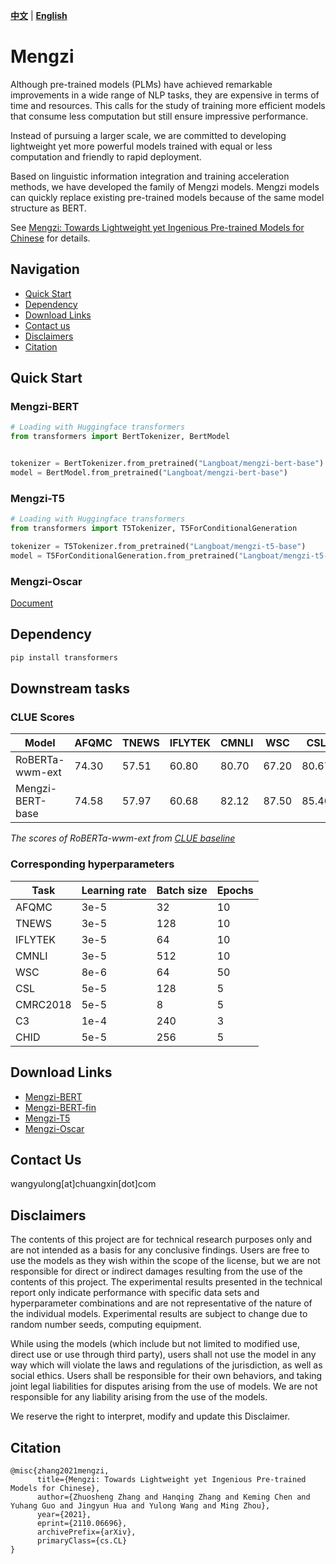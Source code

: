 [**中文**](./README.md) | [**English**](./README_en.md)

# Mengzi
Although pre-trained models (PLMs) have achieved remarkable improvements in a wide range of NLP tasks, they are expensive in terms of time and resources. This calls for the study of training more efficient models that consume less computation but still ensure impressive performance.

Instead of pursuing a larger scale, we are committed to developing lightweight yet more powerful models trained with equal or less computation and friendly to rapid deployment. 

Based on linguistic information integration and training acceleration methods, we have developed the family of Mengzi models. Mengzi models can quickly replace existing pre-trained models because of the same model structure as BERT.

See [Mengzi: Towards Lightweight yet Ingenious Pre-trained Models for Chinese](https://arxiv.org/abs/2110.06696) for details.

## Navigation
* [Quick Start](#quick-start)
* [Dependency](#dependency)
* [Download Links](#download-links)
* [Contact us](#contact-us)
* [Disclaimers](#disclaimers)
* [Citation](#citation)

## Quick Start
### Mengzi-BERT
```python
# Loading with Huggingface transformers
from transformers import BertTokenizer, BertModel


tokenizer = BertTokenizer.from_pretrained("Langboat/mengzi-bert-base")
model = BertModel.from_pretrained("Langboat/mengzi-bert-base")

```
### Mengzi-T5
```python
# Loading with Huggingface transformers
from transformers import T5Tokenizer, T5ForConditionalGeneration

tokenizer = T5Tokenizer.from_pretrained("Langboat/mengzi-t5-base")
model = T5ForConditionalGeneration.from_pretrained("Langboat/mengzi-t5-base")
```

### Mengzi-Oscar
[Document](https://github.com/Langboat/Mengzi/blob/main/Mengzi-Oscar_en.md)

## Dependency
```bash
pip install transformers
```
## Downstream tasks
### CLUE Scores
| Model | AFQMC | TNEWS | IFLYTEK | CMNLI | WSC | CSL | CMRC2018 | C3 | CHID |
|-|-|-|-|-|-|-|-|-|-|
|RoBERTa-wwm-ext| 74.30 | 57.51 | 60.80 | 80.70 | 67.20 | 80.67 | 77.59 | 67.06 | 83.78 |
|Mengzi-BERT-base| 74.58 | 57.97 | 60.68 | 82.12 | 87.50 | 85.40 | 78.54 | 71.70 | 84.16 |

*The scores of RoBERTa-wwm-ext from [CLUE baseline](https://github.com/CLUEbenchmark/CLUE)*
### Corresponding hyperparameters
| Task | Learning rate | Batch size | Epochs |
| - | - | - | - |
| AFQMC | 3e-5 | 32 | 10 |
| TNEWS | 3e-5 | 128 | 10 |
| IFLYTEK | 3e-5 | 64 | 10 |
| CMNLI | 3e-5 | 512 | 10 |
| WSC | 8e-6 | 64 | 50 |
| CSL | 5e-5 | 128 | 5 |
| CMRC2018 | 5e-5 | 8 | 5 |
| C3 | 1e-4 | 240 | 3 |
| CHID | 5e-5 | 256 | 5 |

## Download Links
* [Mengzi-BERT](https://huggingface.co/Langboat/mengzi-bert-base)
* [Mengzi-BERT-fin](https://huggingface.co/Langboat/mengzi-bert-base-fin)
* [Mengzi-T5](https://huggingface.co/Langboat/mengzi-t5-base)
* [Mengzi-Oscar](https://huggingface.co/Langboat/mengzi-oscar-base)

## Contact Us
wangyulong[at]chuangxin[dot]com

## Disclaimers
The contents of this project are for technical research purposes only and are not intended as a basis for any conclusive findings. Users are free to use the models as they wish within the scope of the license, but we are not responsible for direct or indirect damages resulting from the use of the contents of this project. The experimental results presented in the technical report only indicate performance with specific data sets and hyperparameter combinations and are not representative of the nature of the individual models. Experimental results are subject to change due to random number seeds, computing equipment.

While using the models (which include but not limited to  modified use, direct use or use through third party), users shall not use the model in any way which will violate the laws and regulations of the jurisdiction, as well as social ethics. Users shall be responsible for their own behaviors, and taking joint legal liabilities for disputes arising from the use of models. We are not responsible for any liability arising from the use of the models.

We reserve the right to interpret, modify and update this Disclaimer.

## Citation
```
@misc{zhang2021mengzi,
      title={Mengzi: Towards Lightweight yet Ingenious Pre-trained Models for Chinese}, 
      author={Zhuosheng Zhang and Hanqing Zhang and Keming Chen and Yuhang Guo and Jingyun Hua and Yulong Wang and Ming Zhou},
      year={2021},
      eprint={2110.06696},
      archivePrefix={arXiv},
      primaryClass={cs.CL}
}
```
